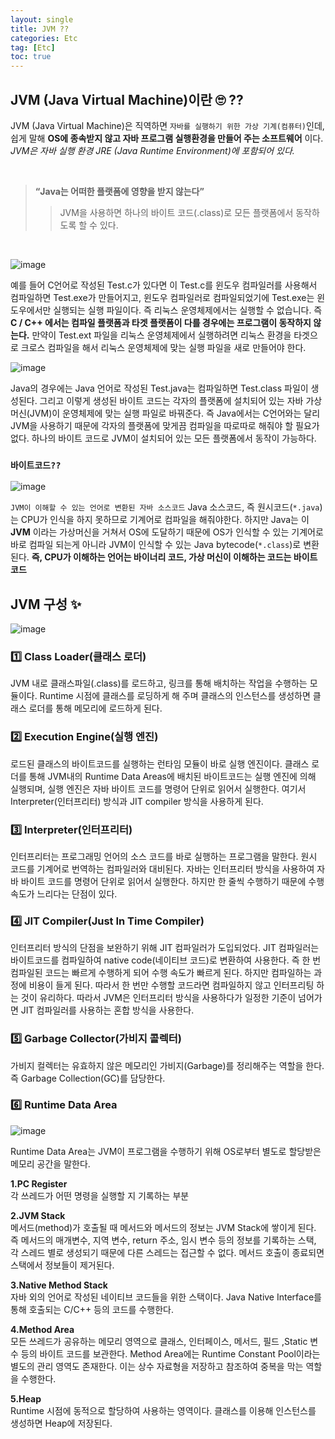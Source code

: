 ```yaml
---
layout: single
title: JVM ??
categories: Etc
tag: [Etc]
toc: true
---
```


## JVM (Java Virtual Machine)이란 🙄 ??

JVM (Java Virtual Machine)은 직역하면 `자바를 실행하기 위한 가상 기계(컴퓨터)`인데, 쉽게 말해 **OS에 종속받지 않고 자바 프로그램 실행환경을 만들어 주는 소프트웨어** 이다.
_JVM은 자바 실행 환경 JRE (Java Runtime Environment)에 포함되어 있다._

<br>

> **<q>Java는 어떠한 플랫폼에 영향을 받지 않는다</q>**
>
> > JVM을 사용하면 하나의 바이트 코드(.class)로 모든 플랫폼에서 동작하도록 할 수 있다.

<br>

![image](https://github.com/kimjaebeom98/Springboot-JPA-Blog/assets/87630540/0dfe09fb-d67e-4415-9aaf-88c1d846ec8b)

예를 들어 C언어로 작성된 Test.c가 있다면 이 Test.c를 윈도우 컴파일러를 사용해서 컴파일하면 Test.exe가 만들어지고, 윈도우 컴파일러로 컴파일되었기에 Test.exe는 윈도우에서만 실행되는 실행 파일이다. 즉 리눅스 운영체제에서는 실행할 수 없습니다. 즉 **C / C++ 에서는 컴파일 플랫폼과 타겟 플랫폼이 다를 경우에는 프로그램이 동작하지 않는다.** 만약이 Test.ext 파일을 리눅스 운영체제에서 실행하려면 리눅스 환경을 타겟으로 크로스 컴파일을 해서 리눅스 운영체제에 맞는 실행 파일을 새로 만들어야 한다.

![image](https://github.com/kimjaebeom98/Springboot-JPA-Blog/assets/87630540/cde5cf6a-e279-4a82-9d75-300ed13edec4)

Java의 경우에는 Java 언어로 작성된 Test.java는 컴파일하면 Test.class 파일이 생성된다. 그리고 이렇게 생성된 바이트 코드는 각자의 플랫폼에 설치되어 있는 자바 가상 머신(JVM)이 운영체제에 맞는 실행 파일로 바꿔준다. 즉 Java에서는 C언어와는 달리 JVM을 사용하기 때문에 각자의 플랫폼에 맞게끔 컴파일을 따로따로 해줘야 할 필요가 없다. 하나의 바이트 코드로 JVM이 설치되어 있는 모든 플랫폼에서 동작이 가능하다.

### `바이트코드??`

![image](https://github.com/kimjaebeom98/Springboot-JPA-Blog/assets/87630540/d9ab2d43-18ba-40a2-877a-b2a79c78b3ea)

`JVM이 이해할 수 있는 언어로 변환된 자바 소스코드`
Java 소스코드, 즉 원시코드(`*.java`)는 CPU가 인식을 하지 못하므로 기계어로 컴파일을 해줘야한다. 하지만 Java는 이 **JVM** 이라는 가상머신을 거쳐서 OS에 도달하기 때문에 OS가 인식할 수 있는 기계어로 바로 컴파일 되는게 아니라 JVM이 인식할 수 있는 Java bytecode(`*.class`)로 변환된다. **즉, CPU가 이해하는 언어는 바이너리 코드, 가상 머신이 이해하는 코드는 바이트 코드**

## JVM 구성 ✨

![image](https://github.com/kimjaebeom98/Springboot-JPA-Blog/assets/87630540/f5d845f2-dfae-4edc-8cb7-882899cfe471)

### 1️⃣ Class Loader(클래스 로더)

JVM 내로 클래스파일(.class)를 로드하고, 링크를 통해 배치하는 작업을 수행하는 모듈이다. Runtime 시점에 클래스를 로딩하게 해 주며 클래스의 인스턴스를 생성하면 클래스 로더를 통해 메모리에 로드하게 된다.

### 2️⃣ Execution Engine(실행 엔진)

로드된 클래스의 바이트코드를 실행하는 런타임 모듈이 바로 실행 엔진이다. 클래스 로더를 통해 JVM내의 Runtime Data Areas에 배치된 바이트코드는 실행 엔진에 의해 실행되며, 실행 엔진은 자바 바이트 코드를 명령어 단위로 읽어서 실행한다. 여기서 Interpreter(인터프리터) 방식과 JIT compiler 방식을 사용하게 된다.

### 3️⃣ Interpreter(인터프리터)

인터프리터는 프로그래밍 언어의 소스 코드를 바로 실행하는 프로그램을 말한다. 원시 코드를 기계어로 번역하는 컴파일러와 대비된다. 자바는 인터프리터 방식을 사용하여 자바 바이트 코드를 명령어 단위로 읽어서 실행한다. 하지만 한 줄씩 수행하기 때문에 수행 속도가 느리다는 단점이 있다.

### 4️⃣ JIT Compiler(Just In Time Compiler)

인터프리터 방식의 단점을 보완하기 위해 JIT 컴파일러가 도입되었다. JIT 컴파일러는 바이트코드를 컴파일하여 native code(네이티브 코드)로 변환하여 사용한다. 즉 한 번 컴파일된 코드는 빠르게 수행하게 되어 수행 속도가 빠르게 된다. 하지만 컴파일하는 과정에 비용이 들게 된다. 따라서 한 번만 수행할 코드라면 컴파일하지 않고 인터프리팅 하는 것이 유리하다. 따라서 JVM은 인터프리터 방식을 사용하다가 일정한 기준이 넘어가면 JIT 컴파일러를 사용하는 혼합 방식을 사용한다.

### 5️⃣ Garbage Collector(가비지 콜렉터)

가비지 컬렉터는 유효하지 않은 메모리인 가비지(Garbage)를 정리해주는 역할을 한다. 즉 Garbage Collection(GC)를 담당한다.

### 6️⃣ Runtime Data Area

![image](https://github.com/kimjaebeom98/Springboot-JPA-Blog/assets/87630540/4f3299aa-6e78-4728-beb1-9f86742015fc)

Runtime Data Area는 JVM이 프로그램을 수행하기 위해 OS로부터 별도로 할당받은 메모리 공간을 말한다.

**1.PC Register** </br>
각 쓰레드가 어떤 명령을 실행할 지 기록하는 부분

**2.JVM Stack** </br>
메서드(method)가 호출될 때 메서드와 메서드의 정보는 JVM Stack에 쌓이게 된다. 즉 메서드의 매개변수, 지역 변수, return 주소, 임시 변수 등의 정보를 기록하는 스택, 각 스레드 별로 생성되기 때문에 다른 스레드는 접근할 수 없다. 메서드 호출이 종료되면 스택에서 정보들이 제거된다.

**3.Native Method Stack** </br>
자바 외의 언어로 작성된 네이티브 코드들을 위한 스택이다. Java Native Interface를 통해 호출되는 C/C++ 등의 코드를 수행한다.

**4.Method Area** </br>
모든 쓰레드가 공유하는 메모리 영역으로 클래스, 인터페이스, 메서드, 필드 ,Static 변수 등의 바이트 코드를 보관한다. Method Area에는 Runtime Constant Pool이라는 별도의 관리 영역도 존재한다. 이는 상수 자료형을 저장하고 참조하여 중복을 막는 역할을 수행한다.

**5.Heap** </br>
Runtime 시점에 동적으로 할당하여 사용하는 영역이다. 클래스를 이용해 인스턴스를 생성하면 Heap에 저장된다.
